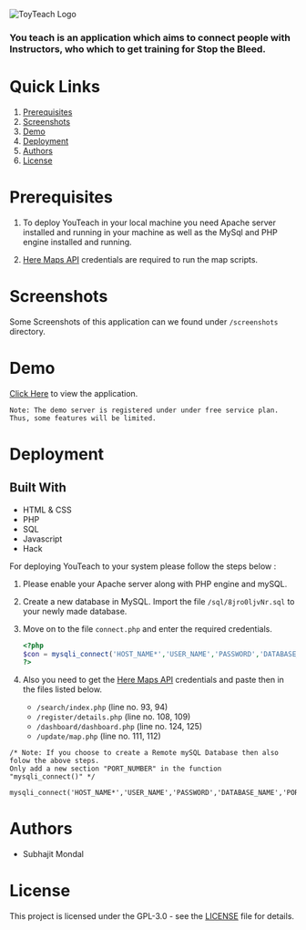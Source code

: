 ![ToyTeach Logo](https://user-images.githubusercontent.com/27961735/57253555-9fb92280-706c-11e9-8125-242edc2ebe19.png)
### You teach is an application which aims to connect people with Instructors, who which to get training for Stop the Bleed.

# Quick Links
 1. [Prerequisites](#prerequisites)
 2. [Screenshots](#screenshots)
 3. [Demo](#Demo)
 4. [Deployment](#deployment)
 5. [Authors](#authors)
 6. [License](#license)

 # Prerequisites

1. To deploy YouTeach in your local machine you need Apache server installed and running in your machine as well as the MySql and PHP engine installed and running.

2. [Here Maps API](https://developer.here.com) credentials are required to run the map scripts.

# Screenshots

Some Screenshots of this application can we found under `/screenshots` directory.

# Demo

[Click Here](http://dotcom.epizy.com) to view the application.
```
Note: The demo server is registered under under free service plan. Thus, some features will be limited. 
```
# Deployment
## Built With
* HTML & CSS
* PHP
* SQL
* Javascript
* Hack

For deploying YouTeach to your system please follow the steps below :

1. Please enable your Apache server along with PHP engine and mySQL.
1. Create a new database in MySQL. Import the file `/sql/8jro0ljvNr.sql` to your newly made database.
1. Move on to the file `connect.php` and enter the required credentials.

    ```php
    <?php 
    $con = mysqli_connect('HOST_NAME*','USER_NAME','PASSWORD','DATABASE_NAME');
    ?>
    ```
1. Also you need to get the [Here Maps API](https://developer.here.com) credentials and paste then in the files listed below.
    * `/search/index.php` (line no. 93, 94)
    * `/register/details.php` (line no. 108, 109)
    * `/dashboard/dashboard.php` (line no. 124, 125)
    * `/update/map.php` (line no. 111, 112)

```
/* Note: If you choose to create a Remote mySQL Database then also folow the above steps. 
Only add a new section "PORT_NUMBER" in the function "mysqli_connect()" */

mysqli_connect('HOST_NAME*','USER_NAME','PASSWORD','DATABASE_NAME','PORT_NUMBER');
```
# Authors
* Subhajit Mondal
# License

This project is licensed under the GPL-3.0 - see the [LICENSE](LICENSE) file for details.
